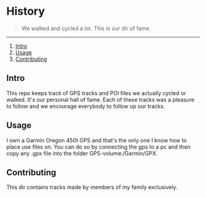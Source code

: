 # History

> We walked and cycled a lot. This is our dir of fame.

* * *

1. [Intro](/README.md/#intro)
2. [Usage](/README.md/#usage)
3. [Contributing](/README.md/#contributing)


## Intro
This repo keeps track of GPS tracks and POI files we actually cycled or walked.
It's our personal hall of fame. Each of these tracks was a pleasure to follow
and we encourage everybody to follow up our tracks.

## Usage
I own a Garmin Oregon 450t GPS and that's the only one I know how to place use
files on. You can do so by connecting the gps to a pc and then copy any .gpx
file into the folder GPS-volume:/Garmin/GPX.

## Contributing
This dir contains tracks made by members of my family exclusively.
